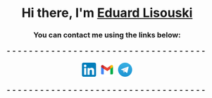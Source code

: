 <h1 align="center">Hi there, I'm <a href="https://www.linkedin.com/in/evlisouski/" target="_blank">Eduard Lisouski</a></h1>

<h3 align="center">You can contact me using the links below:
<p style="letter-spacing: 5px">------------------------------------</p>
<div align="center" style="letter-spacing: 5px"> 
   <a href="https://www.linkedin.com/in/evlisouski"><img src="images/linkedin.svg" width="32" height="32" alt="Пример"></a>
   <a href="mailto:evlisouski@gmail.com"><img src="images/gmail.svg" width="32" height="32" alt="Пример"></a>
   <a href="https://t.me/evlisouski"><img src="images/telegram.svg" width="32" height="32" alt="Пример"></a>
</div>
<p style="letter-spacing: 5px">------------------------------------</p>


